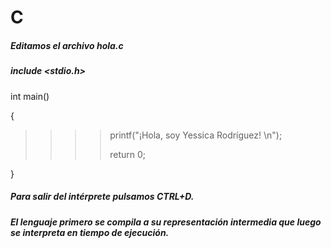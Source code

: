 # C

##### Editamos el archivo _hola.c_

##### include <stdio.h>

int main()

{
  >>>> printf("¡Hola, soy Yessica Rodríguez! \n");
  >>>> 
  >>>> return 0;
  
}

##### Para salir del intérprete pulsamos CTRL+D.
##### El lenguaje primero se compila a su representación intermedia que luego se interpreta en tiempo de ejecución.
